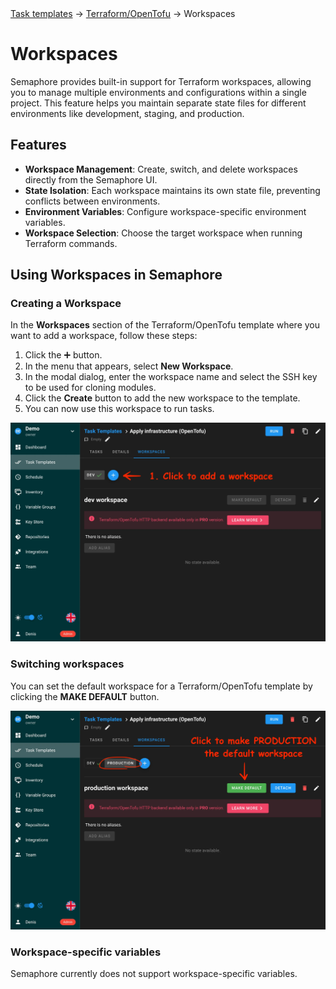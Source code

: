 <div class="breadcrumbs">
    <a href="/user-guide/task-templates/">Task templates</a>
    → <a href="/user-guide/task-templates/apps/terraform">Terraform/OpenTofu</a>
    → Workspaces
</div>

# Workspaces

Semaphore provides built-in support for Terraform workspaces, allowing you to manage multiple environments and configurations within a single project. This feature helps you maintain separate state files for different environments like development, staging, and production.

## Features

- **Workspace Management**: Create, switch, and delete workspaces directly from the Semaphore UI.
- **State Isolation**: Each workspace maintains its own state file, preventing conflicts between environments.
- **Environment Variables**: Configure workspace-specific environment variables.
- **Workspace Selection**: Choose the target workspace when running Terraform commands.

## Using Workspaces in Semaphore

### Creating a Workspace

In the **Workspaces** section of the Terraform/OpenTofu template where you want to add a workspace, follow these steps:

1. Click the ➕ button.  
2. In the menu that appears, select **New Workspace**.  
3. In the modal dialog, enter the workspace name and select the SSH key to be used for cloning modules.  
4. Click the **Create** button to add the new workspace to the template.  
5. You can now use this workspace to run tasks.

![](<../../../../.gitbook/assets/tf-workspace.webp>)

### Switching workspaces

You can set the default workspace for a Terraform/OpenTofu template by clicking the **MAKE DEFAULT** button.

![](<../../../../.gitbook/assets/default-workspace.webp>)

### Workspace-specific variables

Semaphore currently does not support workspace-specific variables.